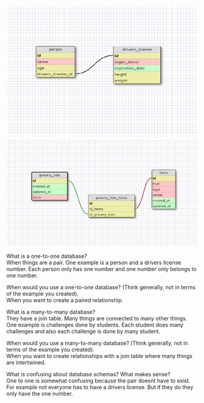![Schema1](imgs/schema_one.jpeg)
![Schema2](imgs/schema_many.jpg)

What is a one-to-one database?   
When things are a pair. One example is a person and a drivers license number. Each person only has one number and one number only belongs to one number.

When would you use a one-to-one database? (Think generally, not in terms of the example you created).   
When you want to create a paired relationship.

What is a many-to-many database?   
They have a join table. Many things are connected to many other things. One example is challenges done by students. Each student does many challenges and also each challenge is done by many student.

When would you use a many-to-many database? (Think generally, not in terms of the example you created).   
When you want to create relationships with a join table where many things are intertwined.

What is confusing about database schemas? What makes sense?   
One to one is somewhat confusing because the pair doesnt have to exist. For example not everyone has to have a drivers license. But if they do they only have the one number.

